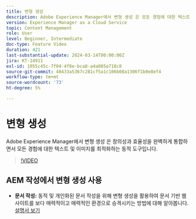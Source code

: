 ```yaml
---
title: 변형 생성
description: Adobe Experience Manager에서 변형 생성 은 모든 경험에 대한 텍스트 및 이미지를 최적화합니다.
version: Experience Manager as a Cloud Service
topic: Content Management
role: User
level: Beginner, Intermediate
doc-type: Feature Video
duration: 421
last-substantial-update: 2024-03-14T00:00:00Z
jira: KT-14911
exl-id: 1055c45c-7f04-4f8e-bca8-a4a085a718c8
source-git-commit: 48433a5367c281cf5a1c106b08a1306f1b0e8ef4
workflow-type: tm+mt
source-wordcount: '73'
ht-degree: 5%

---
```


# 변형 생성

Adobe Experience Manager에서 변형 생성 은 창의성과 효율성을 완벽하게 통합하면서 모든 경험에 대한 텍스트 및 이미지를 최적화하는 동적 도구입니다.

>[!VIDEO](https://video.tv.adobe.com/v/3427946/?learn=on)

## AEM 작성에서 변형 생성 사용

+ __문서 작성:__ 동적 및 개인화된 문서 작성을 위해 변형 생성을 활용하여 문서 기반 웹 사이트를 보다 매력적이고 매력적인 환경으로 승격시키는 방법에 대해 알아봅니다. [설명서 보기](https://www.aem.live/docs/sidekick-generate-variations)

